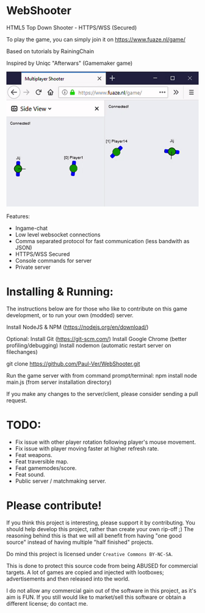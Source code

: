 # WebShooter

HTML5 Top Down Shooter - HTTPS/WSS (Secured)

To play the game, you can simply join it on https://www.fuaze.nl/game/

Based on tutorials by RainingChain

Inspired by Uniqc "Afterwars" (Gamemaker game)

![alt text](https://github.com/Paul-Ver/WebShooter/blob/master/preview.gif "Example screenshot.")

Features:

- Ingame-chat
- Low level websocket connections
- Comma separated protocol for fast communication (less bandwith as JSON)
- HTTPS/WSS Secured
- Console commands for server
- Private server

# Installing & Running:

The instructions below are for those who like to contribute on this game development, or to run your own (modded) server.

Install NodeJS & NPM (https://nodejs.org/en/download/)

Optional:
Install Git (https://git-scm.com/)
Install Google Chrome (better profiling/debugging)
Install nodemon (automatic restart server on filechanges)

git clone https://github.com/Paul-Ver/WebShooter.git

Run the game server with from command prompt/terminal: 
npm install
node main.js (from server installation directory)

If you make any changes to the server/client, please consider sending a pull request.

# TODO:

- Fix issue with other player rotation following player's mouse movement.
- Fix issue with player moving faster at higher refresh rate.
- Feat weapons.
- Feat traversible map.
- Feat gamemodes/score.
- Feat sound.
- Public server / matchmaking server.

# Please contribute!

If you think this project is interesting, please support it by contributing.
You should help develop this project, rather than create your own rip-off ;)
The reasoning behind this is that we will all benefit from having "one good source" instead of having multiple "half finished" projects.

Do mind this project is licensed under `Creative Commons BY-NC-SA`.

This is done to protect this source code from being ABUSED for commercial targets. A lot of games are copied and injected with lootboxes; advertisements and then released into the world.

I do not allow any commercial gain out of the software in this project, as it's aim is FUN. If you still would like to market/sell this software or obtain a different license; do contact me.